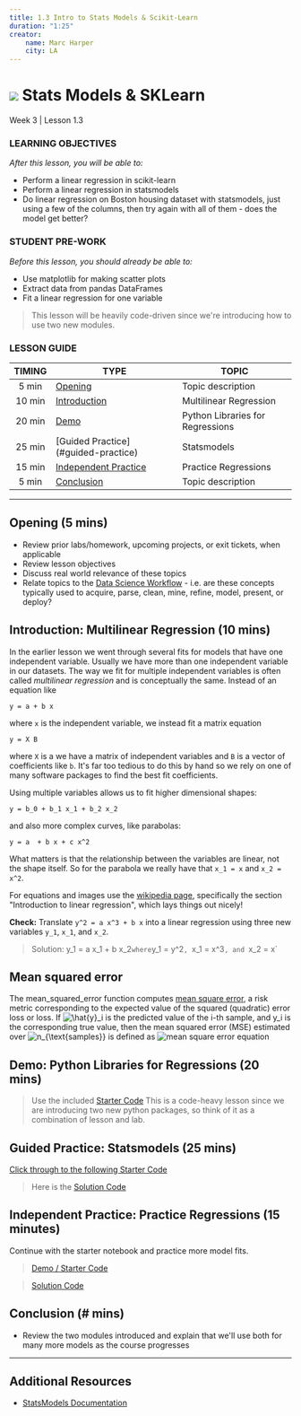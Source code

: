 ```yaml
---
title: 1.3 Intro to Stats Models & Scikit-Learn
duration: "1:25"
creator:
    name: Marc Harper
    city: LA
---
```


# ![](https://ga-dash.s3.amazonaws.com/production/assets/logo-9f88ae6c9c3871690e33280fcf557f33.png) Stats Models & SKLearn
Week 3 | Lesson 1.3

### LEARNING OBJECTIVES
*After this lesson, you will be able to:*
- Perform a linear regression in scikit-learn
- Perform a linear regression in statsmodels
- Do linear regression on Boston housing dataset with statsmodels, just using a few of the columns, then try again with all of them - does the model get better?


### STUDENT PRE-WORK
*Before this lesson, you should already be able to:*
- Use matplotlib for making scatter plots
- Extract data from pandas DataFrames
- Fit a linear regression for one variable



> This lesson will be heavily code-driven since we're introducing how to use
two new modules.

### LESSON GUIDE
| TIMING  | TYPE  | TOPIC  |
|:-:|---|---|
| 5 min  | [Opening](#opening)  | Topic description  |
| 10 min  | [Introduction](#introduction)   | Multilinear Regression |
| 20 min  | [Demo](#demo)  | Python Libraries for Regressions  |
| 25 min  | [Guided Practice](#guided-practice<a name="opening"></a>)  | Statsmodels  |
| 15 min  | [Independent Practice](#ind-practice)  | Practice Regressions |
| 5 min  | [Conclusion](#conclusion)  | Topic description  |

---

<a name="opening"></a>
## Opening (5 mins)
- Review prior labs/homework, upcoming projects, or exit tickets, when applicable
- Review lesson objectives
- Discuss real world relevance of these topics
- Relate topics to the [Data Science Workflow](https://drive.google.com/file/d/0Bx2SHQGVqWasOGY4dE95OFVvZjQ/view?usp=sharing) - i.e. are these concepts typically used to acquire, parse, clean, mine, refine, model, present, or deploy?


<a name="introduction"></a>
## Introduction: Multilinear Regression (10 mins)


In the earlier lesson we went through several fits for models that have one
independent variable. Usually we have more than one independent variable in
our datasets. The way we fit for multiple independent variables is often called
_multilinear regression_ and is conceptually the same. Instead of an equation like

```
y = a + b x
```

where `x` is the independent variable, we instead fit a matrix equation

```
y = X B
```

where `X` is a we have a matrix of independent variables and `B` is a vector
of coefficients like `b`. It's far too tedious to do this by hand so we rely on
one of many software packages to find the best fit coefficients.

Using multiple variables allows us to fit higher dimensional shapes:

```
y = b_0 + b_1 x_1 + b_2 x_2
```

and also more complex curves, like parabolas:

```
y = a  + b x + c x^2
```

What matters is that the relationship between the variables are linear, not the
shape itself. So for the parabola we really have that `x_1 = x` and `x_2 = x^2`.

For equations and images use the [wikipedia page](https://en.wikipedia.org/wiki/Linear_regression), specifically the section "Introduction to linear regression", which lays things out nicely!

**Check:** Translate `y^2 = a x^3 + b x` into a linear regression using three new variables `y_1`, `x_1`, and `x_2`.

> Solution: y_1 = a x_1 + b x_2` where `y_1 = y^2`, `x_1 = x^3`, and `x_2 = x`

## Mean squared error

The mean_squared_error function computes [mean square error](http://en.wikipedia.org/wiki/Mean_squared_error), a risk metric corresponding to the expected value of the squared (quadratic) error loss or loss.
If ![\hat{y}_i](http://scikit-learn.org/stable/_images/math/e8eb12f9407362d0fc035a12094fcc7797dcb69a.png) is the predicted value of the i-th sample, and y_i is the corresponding true value, then the mean squared error (MSE) estimated over ![n_{\text{samples}}](http://scikit-learn.org/stable/_images/math/e088d1aeabf6b6f6608c43bb18829dd7a4097d7f.png) is defined as
![mean square error equation](http://scikit-learn.org/stable/_images/math/b141ee17d93799d1b44c7ba206a859af1a21ba2e.png)


<a name="demo"></a>
## Demo: Python Libraries for Regressions (20 mins)

> Use the included [Starter Code](./code/starter-code/W3-L1.3-starter.ipynb) This is a code-heavy lesson since we are introducing two new python packages, so think of it
as a combination of lesson and lab.


<a name="guided-practice"></a>
## Guided Practice: Statsmodels (25 mins)

[Click through to the following Starter Code](./code/starter-code/W3-L1.3-starter.ipynb)


> Here is the [Solution Code](./code/solution-code/W3-L1.3-solution.ipynb)

<a name="ind-practice"></a>
## Independent Practice: Practice Regressions (15 minutes)

Continue with the starter notebook and practice more model fits.


> [Demo / Starter Code](./code/starter-code/W3-L1.3-starter.ipynb)

> [Solution Code](./code/solution-code/W3-L1.3-solution.ipynb)


<a name="conclusion"></a>
## Conclusion (# mins)
- Review the two modules introduced and explain that we'll use both for many more
models as the course progresses

***

## Additional Resources

- [StatsModels Documentation](http://statsmodels.sourceforge.net)

